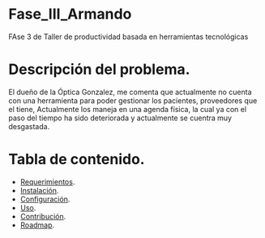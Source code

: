 # Fase_III_Armando
FAse 3 de Taller de productividad basada en herramientas tecnológicas


# Descripción del problema.
El dueño de la Óptica Gonzalez, me comenta que actualmente no cuenta con una herramienta para poder gestionar los pacientes, proveedores que el tiene, Actualmente los maneja en una agenda física, la cual ya con el paso del tiempo ha sido deteriorada y actualmente se cuentra muy desgastada. 

# Tabla de contenido.
* [Requerimientos](https://github.com/armandozr86/Fase_III_Armando/wiki/Requerimientos).
* [Instalación](https://github.com/armandozr86/Fase_III_Armando/wiki/Instalaci%C3%B3n).
* [Configuración](https://github.com/armandozr86/Fase_III_Armando/wiki/Configuraci%C3%B3n).
* [Uso](https://github.com/armandozr86/Fase_III_Armando/wiki/Usitlizaci%C3%B3n).
* [Contribución](https://github.com/armandozr86/Fase_III_Armando/wiki/Contribuci%C3%B3n).
* [Roadmap](https://github.com/armandozr86/Fase_III_Armando/wiki/Roadmap).
